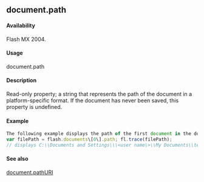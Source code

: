 ## document.path

#### Availability

Flash MX 2004.

#### Usage

document.path

#### Description

Read-only property; a string that represents the path of the document in a platform-specific format. If the document has never been saved, this property is undefined.

#### Example

```javascript
The following example displays the path of the first document in the documents array in the Output panel. You must save the document before running this script. In the example, the file is named test.fla and is saved in the My Documents folder on a Windows computer.
var filePath = flash.documents\[0\].path; fl.trace(filePath);
// displays C:\\Documents and Settings\\\<user name\>\\My Documents\\test.fla

```
#### See also

[document.pathURI](#!wielmic/developers-animatesdk-docs/test/Document_object/docum200.md)

<span id="document.pathURI" class="anchor"></span>
